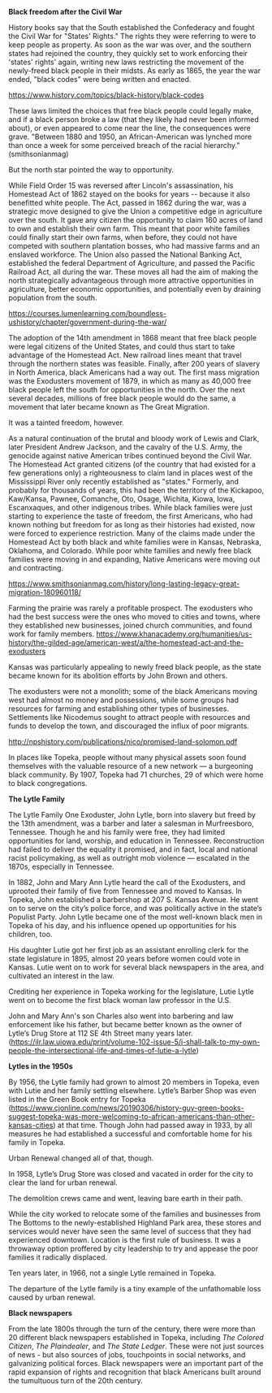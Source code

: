 **Black freedom after the Civil War**

History books say that the South established the Confederacy and fought the Civil War for "States' Rights." The rights they were referring to were to keep people as property. As soon as the war was over, and the southern states had rejoined the country, they quickly set to work enforcing their 'states' rights' again, writing new laws restricting the movement of the newly-freed black people in their midsts. As early as 1865, the year the war ended, "black codes" were being written and enacted. 

https://www.history.com/topics/black-history/black-codes

These laws limited the choices that free black people could legally make, and if a black person broke a law (that they likely had never been informed about), or even appeared to come near the line, the consequences were grave. "Between 1880 and 1950, an African-American was lynched more than once a week for some perceived breach of the racial hierarchy." (smithsonianmag)

But the north star pointed the way to opportunity. 

While Field Order 15 was reversed after Lincoln's assassination, his Homestead Act of 1862 stayed on the books for years -- because it also benefitted white people. The Act, passed in 1862 during the war, was a strategic move designed to give the Union a competitive edge in agriculture over the south. It gave any citizen the opportunity to claim 160 acres of land to own and establish their own farm. This meant that poor white families could finally start their own farms, when before, they could not have competed with southern plantation bosses, who had massive farms and an enslaved workforce. The Union also passed the National Banking Act, established the federal Department of Agriculture, and passed the Pacific Railroad Act, all during the war. These moves all had the aim of making the north strategically advantageous through more attractive opportunities in agriculture, better economic opportunities, and potentially even by draining population from the south. 

https://courses.lumenlearning.com/boundless-ushistory/chapter/government-during-the-war/

The adoption of the 14th amendment in 1868 meant that free black people were legal citizens of the United States, and could thus start to take advantage of the Homestead Act. New railroad lines meant that travel through the northern states was feasible. Finally, after 200 years of slavery in North America, black Americans had a way out. The first mass migration was the Exodusters movement of 1879, in which as many as 40,000 free black people left the south for opportunities in the north. Over the next several decades, millions of free black people would do the same, a movement that later became known as The Great Migration. 

It was a tainted freedom, however. 

As a natural continuation of the brutal and bloody work of Lewis and Clark, later President Andrew Jackson, and the cavalry of the U.S. Army, the genocide against native American tribes continued beyond the Civil War. The Homestead Act granted citizens (of the country that had existed for a few generations only) a righteousness to claim land in places west of the Mississippi River only recently established as "states." Formerly, and probably for thousands of years, this had been the territory of the Kickapoo, Kaw/Kansa, Pawnee, Comanche, Oto, Osage, Wichita, Kiowa, Iowa, Escanxaques, and other indigenous tribes. While black families were just starting to experience the taste of freedom, the first Americans, who had known nothing but freedom for as long as their histories had existed, now were forced to experience restriction. Many of the claims made under the Homestead Act by both black and white families were in Kansas, Nebraska, Oklahoma, and Colorado. While poor white families and newly free black families were moving in and expanding, Native Americans were moving out and contracting.

https://www.smithsonianmag.com/history/long-lasting-legacy-great-migration-180960118/

Farming the prairie was rarely a profitable prospect. The exodusters who had the best success were the ones who moved to cities and towns, where they established new businesses, joined church communities, and found work for family members. 
https://www.khanacademy.org/humanities/us-history/the-gilded-age/american-west/a/the-homestead-act-and-the-exodusters

Kansas was particularly appealing to newly freed black people, as the state became known for its abolition efforts by John Brown and others. 

The exodusters were not a monolith; some of the black Americans moving west had almost no money and possessions, while some groups had resources for farming and establishing other types of businesses. Settlements like Nicodemus sought to attract people with resources and funds to develop the town, and discouraged the influx of poor migrants. 

http://npshistory.com/publications/nico/promised-land-solomon.pdf

In places like Topeka, people without many physical assets soon found themselves with the valuable resource of a new network — a burgeoning black community. By 1907, Topeka had 71 churches, 29 of which were home to black congregations. 








**The Lytle Family**

The Lytle Family
One Exoduster, John Lytle, born into slavery but freed by the 13th amendment, was a barber and later a salesman in Murfreesboro, Tennessee. Though he and his family were free, they had limited opportunities for land, worship, and education in Tennessee. Reconstruction had failed to deliver the equality it promised, and in fact, local and national racist policymaking, as well as outright mob violence — escalated in the 1870s, especially in Tennessee.

In 1882, John and Mary Ann Lytle heard the call of the Exodusters, and uprooted their family of five from Tennessee and moved to Kansas. In Topeka, John established a barbershop at 207 S. Kansas Avenue. He went on to serve on the city’s police force, and was politically active in the state’s Populist Party. John Lytle became one of the most well-known black men in Topeka of his day, and his influence opened up opportunities for his children, too.

His daughter Lutie got her first job as an assistant enrolling clerk for the state legislature in 1895, almost 20 years before women could vote in Kansas. Lutie went on to work for several black newspapers in the area, and cultivated an interest in the law. 

Crediting her experience in Topeka working for the legislature, Lutie Lytle went on to become the first black woman law professor in the U.S.

John and Mary Ann's son Charles also went into barbering and law enforcement like his father, but became better known as the owner of Lytle’s Drug Store at 112 SE 4th Street many years later. (https://ilr.law.uiowa.edu/print/volume-102-issue-5/i-shall-talk-to-my-own-people-the-intersectional-life-and-times-of-lutie-a-lytle)

**Lytles in the 1950s**

By 1956, the Lytle family had grown to almost 20 members in Topeka, even with Lutie and her family settling elsewhere. Lytle’s Barber Shop was even listed in the Green Book entry for Topeka (https://www.cjonline.com/news/20190306/history-guy-green-books-suggest-topeka-was-more-welcoming-to-african-americans-than-other-kansas-cities) at that time. Though John had passed away in 1933, by all measures he had established a successful and comfortable home for his family in Topeka.

Urban Renewal changed all of that, though. 

In 1958, Lytle’s Drug Store was closed and vacated in order for the city to clear the land for urban renewal.

The demolition crews came and went, leaving bare earth in their path.

While the city worked to relocate some of the families and businesses from The Bottoms to the newly-established Highland Park area, these stores and services would never have seen the same level of success that they had experienced downtown. Location is the first rule of business. It was a throwaway option proffered by city leadership to try and appease the poor families it radically displaced.

Ten years later, in 1966, not a single Lytle remained in Topeka.

The departure of the Lytle family is a tiny example of the unfathomable loss caused by urban renewal.


**Black newspapers**


From the late 1800s through the turn of the century, there were more than 20 different black newspapers established in Topeka, including *The Colored Citizen*, *The Plaindealer*, and *The State Ledger*. These were not just sources of news - but also sources of jobs, touchpoints in social networks, and galvanizing political forces. Black newspapers were an important part of the rapid expansion of rights and recognition that black Americans built around the tumultuous turn of the 20th century. 








